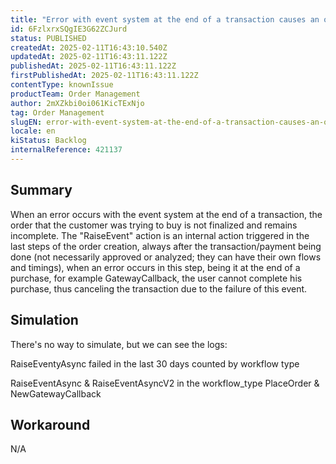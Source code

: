 ```yaml
---
title: "Error with event system at the end of a transaction causes an order to be incomplete"
id: 6FzlxrxSQgIE3G62ZCJurd
status: PUBLISHED
createdAt: 2025-02-11T16:43:10.540Z
updatedAt: 2025-02-11T16:43:11.122Z
publishedAt: 2025-02-11T16:43:11.122Z
firstPublishedAt: 2025-02-11T16:43:11.122Z
contentType: knownIssue
productTeam: Order Management
author: 2mXZkbi0oi061KicTExNjo
tag: Order Management
slugEN: error-with-event-system-at-the-end-of-a-transaction-causes-an-order-to-be-incomplete
locale: en
kiStatus: Backlog
internalReference: 421137
---
```


## Summary


When an error occurs with the event system at the end of a transaction, the order that the customer was trying to buy is not finalized and remains incomplete. The "RaiseEvent" action is an internal action triggered in the last steps of the order creation, always after the transaction/payment being done (not necessarily approved or analyzed; they can have their own flows and timings), when an error occurs in this step, being it at the end of a purchase, for example GatewayCallback, the user cannot complete his purchase, thus canceling the transaction due to the failure of this event.


##

## Simulation


There's no way to simulate, but we can see the logs:

RaiseEventyAsync failed in the last 30 days counted by workflow type

RaiseEventAsync & RaiseEventAsyncV2 in the workflow_type PlaceOrder & NewGatewayCallback


##

## Workaround


N/A





